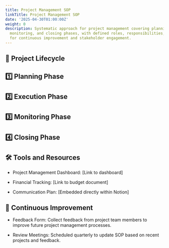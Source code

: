 ```yaml
---
title: Project Management SOP
linkTitle: Project Management SOP
date: '2025-04-30T01:00:00Z'
weight: 0
description: Systematic approach for project management covering planning, execution,
  monitoring, and closing phases, with defined roles, responsibilities, and tools
  for continuous improvement and stakeholder engagement.
---
```



<!-- Unsupported block type: column_list -->

<!-- Unsupported block type: column_list -->

## 📅 Project Lifecycle

## 1️⃣ Planning Phase

## 2️⃣ Execution Phase

## 3️⃣ Monitoring Phase

## 4️⃣ Closing Phase

## 🛠 Tools and Resources

- Project Management Dashboard: [Link to dashboard]

- Financial Tracking: [Link to budget document]

- Communication Plan: [Embedded directly within Notion]

## 🔁 Continuous Improvement

- Feedback Form: Collect feedback from project team members to improve future project management processes.

- Review Meetings: Scheduled quarterly to update SOP based on recent projects and feedback.